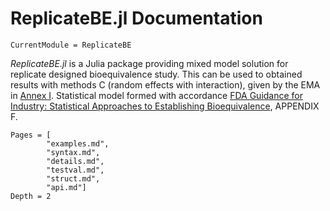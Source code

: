 # ReplicateBE.jl Documentation

```@meta
CurrentModule = ReplicateBE
```

*ReplicateBE.jl* is a Julia package providing mixed model solution for replicate designed bioequivalence study. This can be used to obtained results with methods C (random effects with interaction), given by the EMA in [Annex I](https://www.ema.europa.eu/en/documents/other/31-annex-i-statistical-analysis-methods-compatible-ema-bioequivalence-guideline_en.pdf "EMA/582648/2016, 21 September 2016"). Statistical model formed with accordance [FDA Guidance for Industry: Statistical Approaches to Establishing Bioequivalence](https://www.fda.gov/media/70958/download), APPENDIX F.

```@contents
Pages = [
        "examples.md",
        "syntax.md",
        "details.md",
        "testval.md",
        "struct.md",
        "api.md"]
Depth = 2
```
